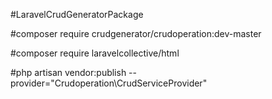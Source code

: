 #LaravelCrudGeneratorPackage

#composer require crudgenerator/crudoperation:dev-master

#composer require laravelcollective/html

#php artisan vendor:publish --provider="Crudoperation\CrudServiceProvider"
